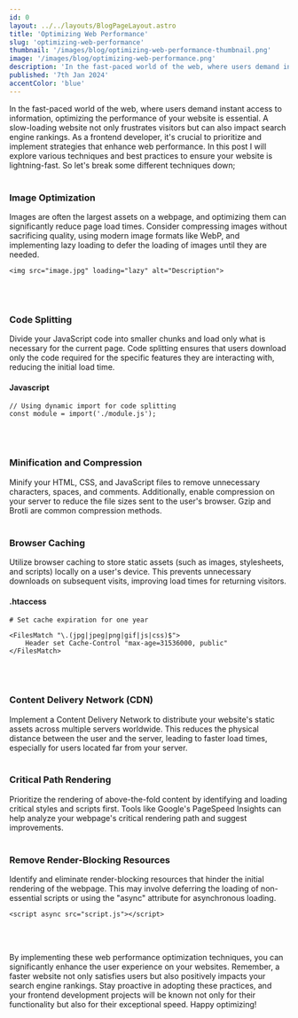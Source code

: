 ```yaml
---
id: 0
layout: ../../layouts/BlogPageLayout.astro
title: 'Optimizing Web Performance'
slug: 'optimizing-web-performance'
thumbnail: '/images/blog/optimizing-web-performance-thumbnail.png'
image: '/images/blog/optimizing-web-performance.png'
description: 'In the fast-paced world of the web, where users demand instant access to information, optimizing the performance of your website is essential. A slow-loading website not only frustrates visitors but can also impact search engine rankings. In this post I will explore various techniques and best practices to ensure your website is lightning-fast.'
published: '7th Jan 2024'
accentColor: 'blue'
---
```


In the fast-paced world of the web, where users demand instant access to information, optimizing the performance of your website is essential. A slow-loading website not only frustrates visitors but can also impact search engine rankings. As a frontend developer, it's crucial to prioritize and implement strategies that enhance web performance. In this post I will explore various techniques and best practices to ensure your website is lightning-fast. So let's break some different techniques down;
<br/><br/>

### Image Optimization
Images are often the largest assets on a webpage, and optimizing them can significantly reduce page load times. Consider compressing images without sacrificing quality, using modern image formats like WebP, and implementing lazy loading to defer the loading of images until they are needed.
```
<img src="image.jpg" loading="lazy" alt="Description">
```
<br/><br/>

### Code Splitting
Divide your JavaScript code into smaller chunks and load only what is necessary for the current page. Code splitting ensures that users download only the code required for the specific features they are interacting with, reducing the initial load time.

#### Javascript
```
// Using dynamic import for code splitting
const module = import('./module.js');
```
<br/><br/>

### Minification and Compression
Minify your HTML, CSS, and JavaScript files to remove unnecessary characters, spaces, and comments. Additionally, enable compression on your server to reduce the file sizes sent to the user's browser. Gzip and Brotli are common compression methods.
<br/><br/>

### Browser Caching
Utilize browser caching to store static assets (such as images, stylesheets, and scripts) locally on a user's device. This prevents unnecessary downloads on subsequent visits, improving load times for returning visitors.

#### .htaccess
```
# Set cache expiration for one year

<FilesMatch "\.(jpg|jpeg|png|gif|js|css)$">
    Header set Cache-Control "max-age=31536000, public"
</FilesMatch>
```
<br/><br/>

### Content Delivery Network (CDN)
Implement a Content Delivery Network to distribute your website's static assets across multiple servers worldwide. This reduces the physical distance between the user and the server, leading to faster load times, especially for users located far from your server.
<br/><br/>

### Critical Path Rendering
Prioritize the rendering of above-the-fold content by identifying and loading critical styles and scripts first. Tools like Google's PageSpeed Insights can help analyze your webpage's critical rendering path and suggest improvements.
<br/><br/>

### Remove Render-Blocking Resources
Identify and eliminate render-blocking resources that hinder the initial rendering of the webpage. This may involve deferring the loading of non-essential scripts or using the "async" attribute for asynchronous loading.

```
<script async src="script.js"></script>
```
<br/><br/>

By implementing these web performance optimization techniques, you can significantly enhance the user experience on your websites. Remember, a faster website not only satisfies users but also positively impacts your search engine rankings. Stay proactive in adopting these practices, and your frontend development projects will be known not only for their functionality but also for their exceptional speed. Happy optimizing!
